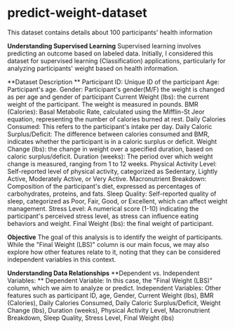 # predict-weight-dataset
This dataset contains details about 100 participants' health information

**Understanding Supervised Learning** Supervised learning involves predicting an outcome based on labeled data. Initially, I considered this dataset for supervised learning (Classification) applications, particularly for analyzing participants' weight based on health information.

**Dataset Description **
Participant ID: Unique ID of the participant 
Age: Participant's age.
Gender:  Participant's gender(M/F) the weight is changed as per age and gender of participant 
Current Weight (lbs): the current weight of the participant. The weight is measured in pounds.
BMR (Calories): Basal Metabolic Rate, calculated using the Mifflin-St Jeor equation, representing the number of calories burned at rest.
Daily Calories Consumed: This refers to the participant's intake per day.
Daily Caloric Surplus/Deficit: The difference between calories consumed and BMR, indicates whether the participant is in a caloric surplus or deficit.
Weight Change (lbs): the change in weight over a specified duration, based on caloric surplus/deficit.
Duration (weeks): The period over which weight change is measured, ranging from 1 to 12 weeks. 
Physical Activity Level: Self-reported level of physical activity, categorized as Sedentary, Lightly Active, Moderately Active, or Very Active.
Macronutrient Breakdown: Composition of the participant's diet, expressed as percentages of carbohydrates, proteins, and fats.
Sleep Quality: Self-reported quality of sleep, categorized as Poor, Fair, Good, or Excellent, which can affect weight management.
Stress Level: A numerical score (1-10) indicating the participant's perceived stress level, as stress can influence eating behaviors and weight.
Final Weight (lbs): the final weight of participant.

**Objective** The goal of this analysis is to identify the weight of participants. While the "Final Weight (LBS)" column is our main focus, we may also explore how other features relate to it, noting that they can be considered independent variables in this context.

**Understanding Data Relationships** **Dependent vs. Independent Variables: ** Dependent Variable: In this case, the "Final Weight (LBS)" column, which we aim to analyze or predict. Independent Variables: Other features such as participant ID, age, Gender, Current Weight (lbs), BMR (Calories), Daily Calories Consumed,
Daily Caloric Surplus/Deficit,  Weight Change (lbs), Duration (weeks), Physical Activity Level, Macronutrient Breakdown, Sleep Quality, Stress Level, Final Weight (lbs)
